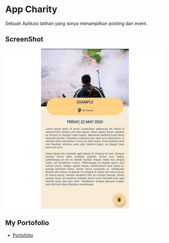 # App Charity

Sebuah Aplikasi latihan yang isinya menampilkan posting dan event.

## ScreenShot

![Screenshot Event](./ss.jpg "Screenshot Event")

## My Portofolio

- [Portofolio ](http://mdcnugroho.xyz)
